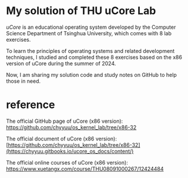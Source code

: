 #  My solution of THU uCore Lab

*uCore* is an educational operating system developed by the Computer Science Department of Tsinghua University, which comes with 8 lab exercises. 

To learn the principles of operating systems and related development techniques, I studied and completed these 8 exercises based on the x86 version of uCore during the summer of 2024. 

Now, I am sharing my solution code and study notes on GitHub to help those in need.

# reference

The official GitHub page of uCore (x86 version): https://github.com/chyyuu/os_kernel_lab/tree/x86-32

The official document of uCore (x86 version): [https://github.com/chyyuu/os_kernel_lab/tree/x86-32](https://chyyuu.gitbooks.io/ucore_os_docs/content/)

The official online courses of uCore (x86 version): https://www.xuetangx.com/course/THU08091000267/12424484
